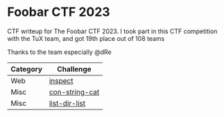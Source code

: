 # Foobar CTF 2023
CTF writeup for The Foobar CTF 2023. I took part in this CTF competition with the TuX team, and got 19th place out of 108 teams

Thanks to the team especially @dRe

| Category | Challenge
| --- | --- |
| Web | [inspect](/Foobar%20CTF%202023/inspect/)
| Misc | [con-string-cat](/Foobar%20CTF%202023/con-string-cat/)
| Misc | [list-dir-list](/Foobar%20CTF%202023/list-dir-list/)